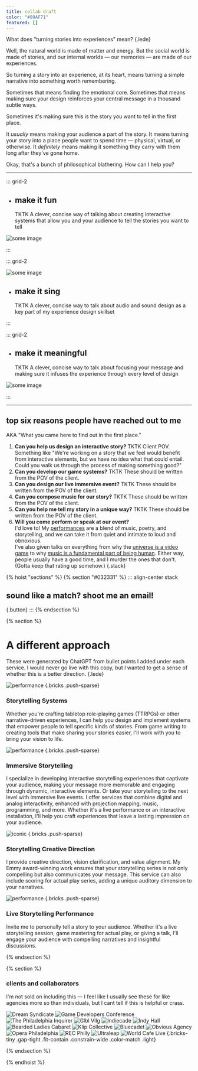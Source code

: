 ```yaml
---
title: collab draft
color: "#89AF71"
featured: []
---
```



What does "turning stories into experiences" mean?
{.lede}

Well, the natural world is made of matter and energy. But the social world is made of stories, and our internal worlds — our memories — are made of our experiences.

So turning a story into an experience, at its heart, means turning a simple narrative into something worth remembering.

Sometimes that means finding the emotional core. Sometimes that means making sure your design reinforces your central message in a thousand subtle ways. 

Sometimes it's making sure this is the story you want to tell in the first place. 

It _usually_ means making your audience a part of the story. It means turning your story into a place people want to spend time — physical, virtual, or otherwise. It _definitely_ means making it something they carry with them long after they've gone home.

Okay, that's a bunch of philosophical blathering. How can I help you?

---

::: grid-2

* ## make it fun
  TKTK A clever, concise way of talking about creating interactive systems that allow you and your audience to tell the stories you want to tell

![some image]()

:::



::: grid-2

![some image]()

* ## make it sing
  TKTK A clever, concise way to talk about audio and sound design as a key part of my experience design skillset

:::



::: grid-2

* ## make it meaningful
  TKTK A clever, concise way to talk about focusing your message and making sure it infuses the experience through every level of design

![some image]()

:::


---


## top six reasons people have reached out to me
AKA "What you came here to find out in the first place."

1. **Can you help us design an interactive story?**
  TKTK Client POV. Something like "We're working on a story that we feel would benefit from interactive elements, but we have no idea what that could entail. Could you walk us through the process of making something good?" 
2. **Can you develop our game systems?**
  TKTK These should be written from the POV of the client.
3. **Can you design our live immersive event?**
  TKTK These should be written from the POV of the client.
4. **Can you compose music for our story?**
  TKTK These should be written from the POV of the client.
5. **Can you help me tell my story in a unique way?**
  TKTK These should be written from the POV of the client.
6. **Will you come perform or speak at our event?**  
  I'd love to! My [performances](/performance) are a blend of music, poetry, and storytelling, and we can take it from quiet and intimate to loud and obnoxious.  
  I've also given talks on everything from why the [universe is a video game](/the-universe) to why [music is a fundamental part of being human](/humansong). Either way, people usually have a good time, and I murder the ones that don't. (Gotta keep that rating up somehow.)
{.stack}



{% hoist "sections" %}
{% section "#032331" %}
::: align-center stack
## sound like a match? shoot me an email!

[](/email){.button}
:::
{% endsection %}



{% section  %}

# A different approach
These were generated by ChatGPT from bullet points I added under each service. I would never go live with this copy, but I wanted to get a sense of whether this is a better direction.
{.lede}

![performance](/assets/uploads/gming.jpg)
{.bricks .push-sparse}
### Storytelling Systems
  Whether you're crafting tabletop role-playing games (TTRPGs) or other narrative-driven experiences, I can help you design and implement systems that empower people to tell specific kinds of stories. From game writing to creating tools that make sharing your stories easier, I'll work with you to bring your vision to life.


![performance](/assets/uploads/synaesthetic_symphony.jpg)
{.bricks .push-sparse}
### Immersive Storytelling
  I specialize in developing interactive storytelling experiences that captivate your audience, making your message more memorable and engaging through dynamic, interactive elements. Or take your storytelling to the next level with immersive live events. I offer services that combine digital and analog interactivity, enhanced with projection mapping, music, programming, and more. Whether it's a live performance or an interactive installation, I'll help you craft experiences that leave a lasting impression on your audience.

![iconic](/assets/uploads/iconic-bkg.webp)
{.bricks .push-sparse}

### Storytelling Creative Direction
I provide creative direction, vision clarification, and value alignment. My Emmy award-winning work ensures that your storytelling series is not only compelling but also communicates your message. This service can also include scoring for actual play series, adding a unique auditory dimension to your narratives.

![performance](/assets/uploads/DSCF4101XL.JPG)
{.bricks .push-sparse}

### Live Storytelling Performance
  Invite me to personally tell a story to your audience. Whether it's a live storytelling session, game mastering for actual play, or giving a talk, I'll engage your audience with compelling narratives and insightful discussions. 


{% endsection %}


{% section %}
### clients and collaborators

I'm not sold on including this — I feel like I usually see these for like agencies more so than individuals, but I cant tell if this is helpful or crass.


![Dream Syndicate](/assets/uploads/collaborators/dreamsyndicate.svg)
![Game Developers Conference](/assets/uploads/collaborators/gdc.svg)
![The Philadelphia Inquirer](/assets/uploads/collaborators/inquirer.svg)
![Glbl Vllg](/assets/uploads/collaborators/glblvllg.png)
![Indiecade](/assets/uploads/collaborators/indiecade.webp)
![Indy Hall](/assets/uploads/collaborators/indyhall.png)
![Bearded Ladies Cabaret](/assets/uploads/collaborators/beardedladies.png)
![Klip Collective](/assets/uploads/collaborators/klip.png)
![Bluecadet](/assets/uploads/collaborators/bluecadet.svg)
![Obvious Agency](/assets/uploads/collaborators/obviousagency.webp)
![Opera Philadelphia](/assets/uploads/collaborators/operaphiladelphia.png)
![REC Philly](/assets/uploads/collaborators/recphilly.svg)
![Ultraleap](/assets/uploads/collaborators/ultraleap.svg)
![World Cafe Live](/assets/uploads/collaborators/worldcafelive.png)
{.bricks-tiny .gap-tight .fit-contain .constrain-wide .color-match .light}


{% endsection %}

{% endhoist %}